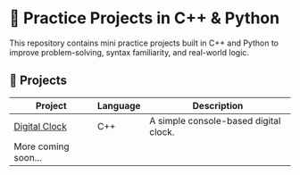 # 🚀 Practice Projects in C++ & Python

This repository contains mini practice projects built in C++ and Python to improve problem-solving, syntax familiarity, and real-world logic.

## 📁 Projects

| Project            | Language | Description              |
|--------------------|----------|--------------------------|
| [Digital Clock](Digital_Clock) | C++      | A simple console-based digital clock. |
| More coming soon... |          |                          |

